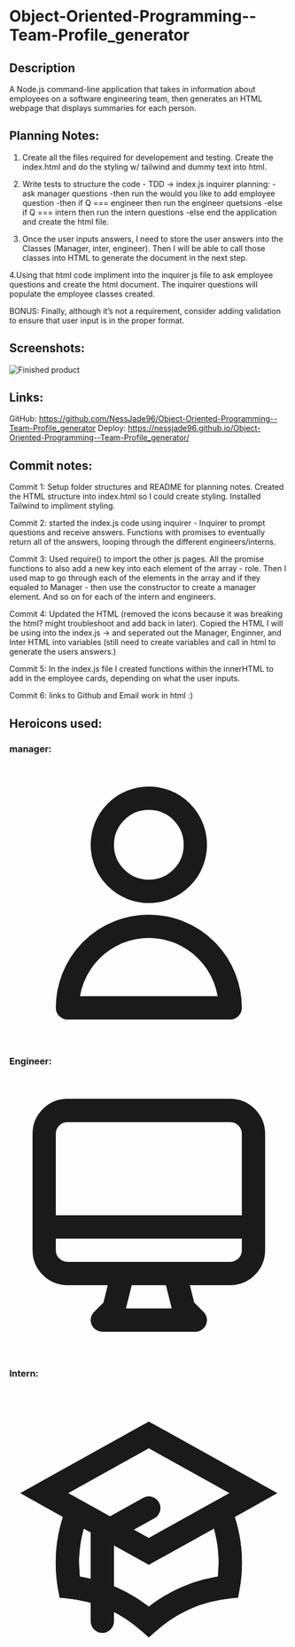 # Object-Oriented-Programming--Team-Profile_generator

## Description

A Node.js command-line application that takes in information about employees on a software engineering team, then generates an HTML webpage that displays summaries for each person.

## Planning Notes:

1. Create all the files required for developement and testing. Create the index.html and do the styling w/ tailwind and dummy text into html.

2. Write tests to structure the code - TDD ->
   index.js inquirer planning:
   -ask manager questions
   -then run the would you like to add employee question
   -then if Q === engineer then run the engineer quetsions
   -else if Q === intern then run the intern questions
   -else end the application and create the html file.

3. Once the user inputs answers, I need to store the user answers into the Classes (Manager, inter, engineer). Then I will be able to call those classes into HTML to generate the document in the next step.

4.Using that html code impliment into the inquirer js file to ask employee questions and create the html document. The inquirer questions will populate the employee classes created.

BONUS: Finally, although it’s not a requirement, consider adding validation to ensure that user input is in the proper format.

## Screenshots:

![Finished product](./assets/images/)

## Links:

GitHub: https://github.com/NessJade96/Object-Oriented-Programming--Team-Profile_generator
Deploy: https://nessjade96.github.io/Object-Oriented-Programming--Team-Profile_generator/

## Commit notes:

Commit 1:
Setup folder structures and README for planning notes. Created the HTML structure into index.html so I could create styling. Installed Tailwind to impliment styling.

Commit 2:
started the index.js code using inquirer - Inquirer to prompt questions and receive answers. Functions with promises to eventually return all of the answers, looping through the different engineers/interns.

Commit 3:
Used require() to import the other js pages. All the promise functions to also add a new key into each element of the array - role. Then I used map to go through each of the elements in the array and if they equaled to Manager - then use the constructor to create a manager element. And so on for each of the intern and engineers.

Commit 4:
Updated the HTML (removed the icons because it was breaking the html? might troubleshoot and add back in later). Copied the HTML I will be using into the index.js -> and seperated out the Manager, Enginner, and Inter HTML into variables (still need to create variables and call in html to generate the users answers.)

Commit 5:
In the index.js file I created functions within the innerHTML to add in the employee cards, depending on what the user inputs.

Commit 6:
links to Github and Email work in html :)

## Heroicons used:

### manager:

<svg
                xmlns="http://www.w3.org/2000/svg"
                class="w-6 h-6"
                fill="none"
                viewBox="0 0 24 24"
                stroke="currentColor"
                stroke-width="2">
<path
                  stroke-linecap="round"
                  stroke-linejoin="round"
                  d="M16 7a4 4 0 11-8 0 4 4 0 018 0zM12 14a7 7 0 00-7 7h14a7 7 0 00-7-7z"/>
</svg>

### Engineer:

<svg xmlns="http://www.w3.org/2000/svg" class="w-6 h-6" fill="none" viewBox="0 0 24 24" stroke="currentColor" stroke-width="2">
  <path stroke-linecap="round" stroke-linejoin="round" d="M9.75 17L9 20l-1 1h8l-1-1-.75-3M3 13h18M5 17h14a2 2 0 002-2V5a2 2 0 00-2-2H5a2 2 0 00-2 2v10a2 2 0 002 2z" />
</svg>

### Intern:

<svg xmlns="http://www.w3.org/2000/svg" class="w-6 h-6" fill="none" viewBox="0 0 24 24" stroke="currentColor" stroke-width="2">

<path d="M12 14l9-5-9-5-9 5 9 5z" />
<path d="M12 14l6.16-3.422a12.083 12.083 0 01.665 6.479A11.952 11.952 0 0012 20.055a11.952 11.952 0 00-6.824-2.998 12.078 12.078 0 01.665-6.479L12 14z" />
<path stroke-linecap="round" stroke-linejoin="round" d="M12 14l9-5-9-5-9 5 9 5zm0 0l6.16-3.422a12.083 12.083 0 01.665 6.479A11.952 11.952 0 0012 20.055a11.952 11.952 0 00-6.824-2.998 12.078 12.078 0 01.665-6.479L12 14zm-4 6v-7.5l4-2.222" />
</svg>
